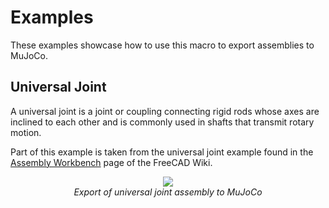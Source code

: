 # Examples

These examples showcase how to use this macro to export assemblies to MuJoCo.

## Universal Joint

A universal joint is a joint or coupling connecting rigid rods whose axes
are inclined to each other and is commonly used in shafts that transmit rotary motion.

Part of this example is taken from the universal joint example found in
the [Assembly Workbench](https://wiki.freecad.org/Assembly_Workbench) page of the FreeCAD Wiki.

<p align="center">
    <img src="universal_joint/output.gif"/>
    <br>
    <em>Export of universal joint assembly to MuJoCo</em>
</p>
